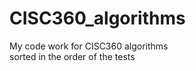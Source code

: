 # CISC360_algorithms</br>
My code work for CISC360 algorithms</br>
sorted in the order of the tests</br>
